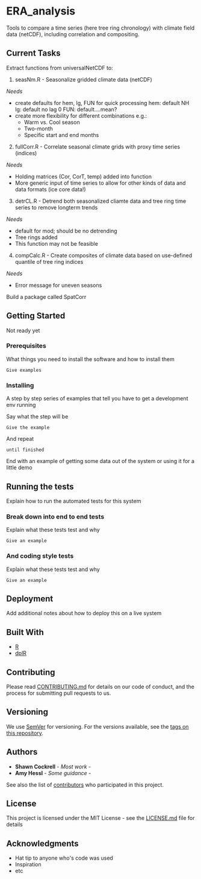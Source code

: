 # ERA_analysis

Tools to compare a time series (here tree ring chronology) with climate field data (netCDF), including correlation and compositing.

## Current Tasks

Extract functions from universalNetCDF to:
1. seasNm.R - Seasonalize gridded climate data (netCDF)

  *Needs*
  - create defaults for hem, lg, FUN for quick processing
    hem: default NH
    lg: default no lag 0
    FUN: default....mean?
  - create more flexibility for different combinations e.g.:
      * Warm vs. Cool season
      * Two-month
      * Specific start and end months


2. fullCorr.R - Correlate seasonal climate grids with proxy time series (indices)

  *Needs*
  - Holding matrices (Cor, CorT, temp) added into function
  - More generic input of time series to allow for other kinds of data and data formats (ice core data!)

3. detrCL.R - Detrend both seasonalized cliamte data and tree ring time series to remove longterm trends

  *Needs*
  - default for mod; should be no detrending
  - Tree rings added
  - This function may not be feasible


4. compCalc.R - Create composites of climate data based on use-defined quantile of tree ring indices

  *Needs*
  - Error message for uneven seasons
  
Build a package called SpatCorr












## Getting Started

Not ready yet

### Prerequisites

What things you need to install the software and how to install them

```
Give examples
```

### Installing

A step by step series of examples that tell you have to get a development env running

Say what the step will be

```
Give the example
```

And repeat

```
until finished
```

End with an example of getting some data out of the system or using it for a little demo

## Running the tests

Explain how to run the automated tests for this system

### Break down into end to end tests

Explain what these tests test and why

```
Give an example
```

### And coding style tests

Explain what these tests test and why

```
Give an example
```

## Deployment

Add additional notes about how to deploy this on a live system

## Built With

* [R](https://www.r-project.org/)
* [dplR](https://cran.r-project.org/web/packages/dplR/index.html)



## Contributing

Please read [CONTRIBUTING.md](https://gist.github.com/PurpleBooth/b24679402957c63ec426) for details on our code of conduct, and the process for submitting pull requests to us.

## Versioning

We use [SemVer](http://semver.org/) for versioning. For the versions available, see the [tags on this repository](https://github.com/your/project/tags). 

## Authors

* **Shawn Cockrell** - *Most work* -
* **Amy Hessl** - *Some guidance* -


See also the list of [contributors](https://github.com/your/project/contributors) who participated in this project.

## License

This project is licensed under the MIT License - see the [LICENSE.md](LICENSE.md) file for details

## Acknowledgments

* Hat tip to anyone who's code was used
* Inspiration
* etc
